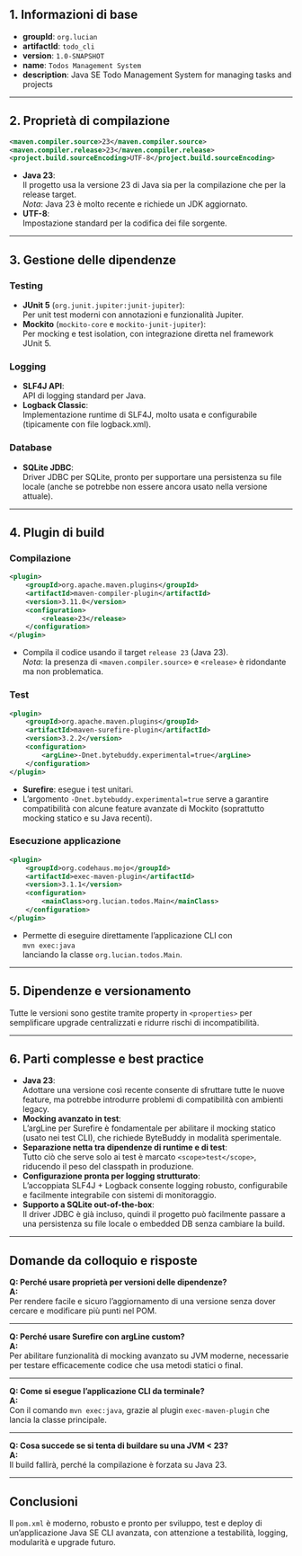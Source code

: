 ## 1. Informazioni di base

- **groupId**: `org.lucian`
- **artifactId**: `todo_cli`
- **version**: `1.0-SNAPSHOT`
- **name**: `Todos Management System`
- **description**: Java SE Todo Management System for managing tasks and projects

---

## 2. Proprietà di compilazione

```xml
<maven.compiler.source>23</maven.compiler.source>
<maven.compiler.release>23</maven.compiler.release>
<project.build.sourceEncoding>UTF-8</project.build.sourceEncoding>
```

- **Java 23**:  
  Il progetto usa la versione 23 di Java sia per la compilazione che per la release target.  
  _Nota_: Java 23 è molto recente e richiede un JDK aggiornato.  
- **UTF-8**:  
  Impostazione standard per la codifica dei file sorgente.

---

## 3. Gestione delle dipendenze

### **Testing**

- **JUnit 5** (`org.junit.jupiter:junit-jupiter`):  
  Per unit test moderni con annotazioni e funzionalità Jupiter.
- **Mockito** (`mockito-core` e `mockito-junit-jupiter`):  
  Per mocking e test isolation, con integrazione diretta nel framework JUnit 5.

### **Logging**

- **SLF4J API**:  
  API di logging standard per Java.
- **Logback Classic**:  
  Implementazione runtime di SLF4J, molto usata e configurabile (tipicamente con file logback.xml).

### **Database**

- **SQLite JDBC**:  
  Driver JDBC per SQLite, pronto per supportare una persistenza su file locale (anche se potrebbe non essere ancora usato nella versione attuale).

---

## 4. Plugin di build

### **Compilazione**

```xml
<plugin>
    <groupId>org.apache.maven.plugins</groupId>
    <artifactId>maven-compiler-plugin</artifactId>
    <version>3.11.0</version>
    <configuration>
        <release>23</release>
    </configuration>
</plugin>
```
- Compila il codice usando il target `release 23` (Java 23).  
  _Nota_: la presenza di `<maven.compiler.source>` e `<release>` è ridondante ma non problematica.

### **Test**

```xml
<plugin>
    <groupId>org.apache.maven.plugins</groupId>
    <artifactId>maven-surefire-plugin</artifactId>
    <version>3.2.2</version>
    <configuration>
        <argLine>-Dnet.bytebuddy.experimental=true</argLine>
    </configuration>
</plugin>
```
- **Surefire**: esegue i test unitari.
- L’argomento `-Dnet.bytebuddy.experimental=true` serve a garantire compatibilità con alcune feature avanzate di Mockito (soprattutto mocking statico e su Java recenti).

### **Esecuzione applicazione**

```xml
<plugin>
    <groupId>org.codehaus.mojo</groupId>
    <artifactId>exec-maven-plugin</artifactId>
    <version>3.1.1</version>
    <configuration>
        <mainClass>org.lucian.todos.Main</mainClass>
    </configuration>
</plugin>
```
- Permette di eseguire direttamente l’applicazione CLI con  
  `mvn exec:java`  
  lanciando la classe `org.lucian.todos.Main`.

---

## 5. Dipendenze e versionamento

Tutte le versioni sono gestite tramite property in `<properties>` per semplificare upgrade centralizzati e ridurre rischi di incompatibilità.

---

## 6. Parti complesse e best practice

- **Java 23**:  
  Adottare una versione così recente consente di sfruttare tutte le nuove feature, ma potrebbe introdurre problemi di compatibilità con ambienti legacy.
- **Mocking avanzato in test**:  
  L’argLine per Surefire è fondamentale per abilitare il mocking statico (usato nei test CLI), che richiede ByteBuddy in modalità sperimentale.
- **Separazione netta tra dipendenze di runtime e di test**:  
  Tutto ciò che serve solo ai test è marcato `<scope>test</scope>`, riducendo il peso del classpath in produzione.
- **Configurazione pronta per logging strutturato**:  
  L’accoppiata SLF4J + Logback consente logging robusto, configurabile e facilmente integrabile con sistemi di monitoraggio.
- **Supporto a SQLite out-of-the-box**:  
  Il driver JDBC è già incluso, quindi il progetto può facilmente passare a una persistenza su file locale o embedded DB senza cambiare la build.

---

## Domande da colloquio e risposte

**Q: Perché usare proprietà per versioni delle dipendenze?**  
**A:**  
Per rendere facile e sicuro l’aggiornamento di una versione senza dover cercare e modificare più punti nel POM.

---

**Q: Perché usare Surefire con argLine custom?**  
**A:**  
Per abilitare funzionalità di mocking avanzato su JVM moderne, necessarie per testare efficacemente codice che usa metodi statici o final.

---

**Q: Come si esegue l’applicazione CLI da terminale?**  
**A:**  
Con il comando `mvn exec:java`, grazie al plugin `exec-maven-plugin` che lancia la classe principale.

---

**Q: Cosa succede se si tenta di buildare su una JVM < 23?**  
**A:**  
Il build fallirà, perché la compilazione è forzata su Java 23.

---

## Conclusioni

Il `pom.xml` è moderno, robusto e pronto per sviluppo, test e deploy di un’applicazione Java SE CLI avanzata, con attenzione a testabilità, logging, modularità e upgrade futuro.